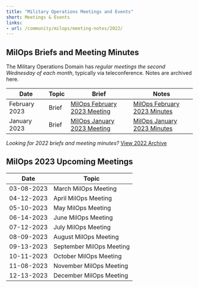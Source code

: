 ```yaml
---
title: "Military Operations Meetings and Events"
short: Meetings & Events
links:
- url: /community/milops/meeting-notes/2022/
---
```


## MilOps Briefs and Meeting Minutes

The Military Operations Domain has *regular meetings the second Wednesday of each month*, typically via teleconference. Notes are archived here.

|Date|Topic|Brief|Notes|
|---|---|---|---|
|February 2023|Brief|[MilOps February 2023 Meeting](NIEM_MilOps_08Feb23_StakeholderEngagement_v0.1.pdf)|[MilOps February 2023 Minutes](MILOPS_Meeting_Minutes_08FEB23.pdf)|
|January 2023|Brief|[MilOps January 2023 Meeting](MILOPS_11_Jan_StakeholderEngagement.pdf)|[MilOps January 2023 Minutes](MILOPS_Meeting_Minutes_11JAN23.pdf)|

*Looking for 2022 briefs and meeting minutes?* [View 2022 Archive](/community/milops/meeting-notes/2022)

## MilOps 2023 Upcoming Meetings

|Date|Topic|
|---|---|
|03-08-2023|March MilOps Meeting|
|04-12-2023|April MilOps Meeting|
|05-10-2023|May MilOps Meeting|
|06-14-2023|June MilOps Meeting|
|07-12-2023|July MilOps Meeting|
|08-09-2023|August MilOps Meeting|
|09-13-2023|September MilOps Meeting|
|10-11-2023|October MilOps Meeting|
|11-08-2023|November MilOps Meeting|
|12-13-2023|December MilOps Meeting|
